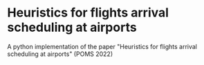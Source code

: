 # Heuristics for flights arrival scheduling at airports
 A python implementation of the paper "Heuristics for flights arrival scheduling at airports" (POMS 2022)
